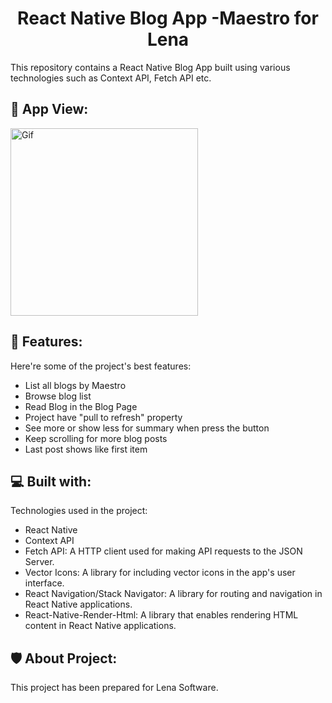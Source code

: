 <h1 align="center" id="title">React Native Blog App -Maestro for Lena </h1>

<p id="description">This repository contains a React Native Blog App built using various technologies such as Context API, Fetch API etc.</p>

<h2>🚀 App View: </h2>

<img src="./assets/project-gif/lena-maestro-project.gif" alt="Gif" width="300" height="auto"> </br>

<h2>🧐 Features: </h2>

Here're some of the project's best features:

- List all blogs by Maestro
- Browse blog list
- Read Blog in the Blog Page
- Project have "pull to refresh" property
- See more or show less for summary when press the button
- Keep scrolling for more blog posts
- Last post shows like first item

<h2>💻 Built with: </h2>

Technologies used in the project:

- React Native
- Context API
- Fetch API: A HTTP client used for making API requests to the JSON Server.
- Vector Icons: A library for including vector icons in the app's user interface.
- React Navigation/Stack Navigator: A library for routing and navigation in React Native applications.
- React-Native-Render-Html: A library that enables rendering HTML content in React Native applications.

<h2>🛡️ About Project:</h2>

This project has been prepared for Lena Software.
